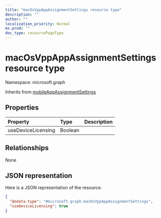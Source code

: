 ```yaml
---
title: "macOsVppAppAssignmentSettings resource type"
description: ""
author: ""
localization_priority: Normal
ms.prod: ""
doc_type: resourcePageType
---
```


# macOsVppAppAssignmentSettings resource type


Namespace: microsoft.graph




Inherits from [mobileAppAssignmentSettings](../resources/mobileappassignmentsettings.md)

## Properties
|Property|Type|Description|
|:---|:---|:---|
|useDeviceLicensing|Boolean||

## Relationships
None

## JSON representation
Here is a JSON representation of the resource.
<!-- {
  "blockType": "resource",
  "@odata.type": "microsoft.graph.macOsVppAppAssignmentSettings"
}
-->
``` json
{
  "@odata.type": "#microsoft.graph.macOsVppAppAssignmentSettings",
  "useDeviceLicensing": true
}
```

